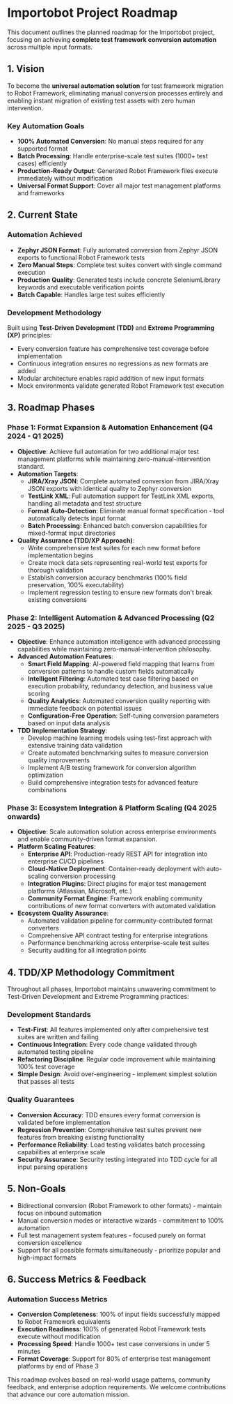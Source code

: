 # Importobot Project Roadmap

This document outlines the planned roadmap for the Importobot project, focusing on achieving **complete test framework conversion automation** across multiple input formats.

## 1. Vision

To become the **universal automation solution** for test framework migration to Robot Framework, eliminating manual conversion processes entirely and enabling instant migration of existing test assets with zero human intervention.

### Key Automation Goals
- **100% Automated Conversion**: No manual steps required for any supported format
- **Batch Processing**: Handle enterprise-scale test suites (1000+ test cases) efficiently  
- **Production-Ready Output**: Generated Robot Framework files execute immediately without modification
- **Universal Format Support**: Cover all major test management platforms and frameworks

## 2. Current State

### Automation Achieved
- **Zephyr JSON Format**: Fully automated conversion from Zephyr JSON exports to functional Robot Framework tests
- **Zero Manual Steps**: Complete test suites convert with single command execution
- **Production Quality**: Generated tests include concrete SeleniumLibrary keywords and executable verification points
- **Batch Capable**: Handles large test suites efficiently

### Development Methodology
Built using **Test-Driven Development (TDD)** and **Extreme Programming (XP)** principles:
- Every conversion feature has comprehensive test coverage before implementation
- Continuous integration ensures no regressions as new formats are added
- Modular architecture enables rapid addition of new input formats
- Mock environments validate generated Robot Framework test execution

## 3. Roadmap Phases

### Phase 1: Format Expansion & Automation Enhancement (Q4 2024 - Q1 2025)

*   **Objective**: Achieve full automation for two additional major test management platforms while maintaining zero-manual-intervention standard.
*   **Automation Targets**:
    *   **JIRA/Xray JSON**: Complete automated conversion from JIRA/Xray JSON exports with identical quality to Zephyr conversion
    *   **TestLink XML**: Full automation support for TestLink XML exports, handling all metadata and test structure
    *   **Format Auto-Detection**: Eliminate manual format specification - tool automatically detects input format
    *   **Batch Processing**: Enhanced batch conversion capabilities for mixed-format input directories
*   **Quality Assurance (TDD/XP Approach)**:
    *   Write comprehensive test suites for each new format before implementation begins
    *   Create mock data sets representing real-world test exports for thorough validation
    *   Establish conversion accuracy benchmarks (100% field preservation, 100% executability)
    *   Implement regression testing to ensure new formats don't break existing conversions

### Phase 2: Intelligent Automation & Advanced Processing (Q2 2025 - Q3 2025)

*   **Objective**: Enhance automation intelligence with advanced processing capabilities while maintaining zero-manual-intervention philosophy.
*   **Advanced Automation Features**:
    *   **Smart Field Mapping**: AI-powered field mapping that learns from conversion patterns to handle custom fields automatically
    *   **Intelligent Filtering**: Automated test case filtering based on execution probability, redundancy detection, and business value scoring
    *   **Quality Analytics**: Automated conversion quality reporting with immediate feedback on potential issues
    *   **Configuration-Free Operation**: Self-tuning conversion parameters based on input data analysis
*   **TDD Implementation Strategy**:
    *   Develop machine learning models using test-first approach with extensive training data validation
    *   Create automated benchmarking suites to measure conversion quality improvements
    *   Implement A/B testing framework for conversion algorithm optimization
    *   Build comprehensive integration tests for advanced feature combinations

### Phase 3: Ecosystem Integration & Platform Scaling (Q4 2025 onwards)

*   **Objective**: Scale automation solution across enterprise environments and enable community-driven format expansion.
*   **Platform Scaling Features**:
    *   **Enterprise API**: Production-ready REST API for integration into enterprise CI/CD pipelines
    *   **Cloud-Native Deployment**: Container-ready deployment with auto-scaling conversion processing
    *   **Integration Plugins**: Direct plugins for major test management platforms (Atlassian, Microsoft, etc.)
    *   **Community Format Engine**: Framework enabling community contributions of new format converters with automated validation
*   **Ecosystem Quality Assurance**:
    *   Automated validation pipeline for community-contributed format converters
    *   Comprehensive API contract testing for enterprise integrations
    *   Performance benchmarking across enterprise-scale test suites
    *   Security auditing for all integration points

## 4. TDD/XP Methodology Commitment

Throughout all phases, Importobot maintains unwavering commitment to Test-Driven Development and Extreme Programming practices:

### Development Standards
- **Test-First**: All features implemented only after comprehensive test suites are written and failing
- **Continuous Integration**: Every code change validated through automated testing pipeline
- **Refactoring Discipline**: Regular code improvement while maintaining 100% test coverage
- **Simple Design**: Avoid over-engineering - implement simplest solution that passes all tests

### Quality Guarantees
- **Conversion Accuracy**: TDD ensures every format conversion is validated before implementation
- **Regression Prevention**: Comprehensive test suites prevent new features from breaking existing functionality
- **Performance Reliability**: Load testing validates batch processing capabilities at enterprise scale
- **Security Assurance**: Security testing integrated into TDD cycle for all input parsing operations

## 5. Non-Goals

*   Bidirectional conversion (Robot Framework to other formats) - maintain focus on inbound automation
*   Manual conversion modes or interactive wizards - commitment to 100% automation
*   Full test management system features - focused purely on format conversion excellence
*   Support for all possible formats simultaneously - prioritize popular and high-impact formats

## 6. Success Metrics & Feedback

### Automation Success Metrics
- **Conversion Completeness**: 100% of input fields successfully mapped to Robot Framework equivalents
- **Execution Readiness**: 100% of generated Robot Framework tests execute without modification
- **Processing Speed**: Handle 1000+ test case conversions in under 5 minutes
- **Format Coverage**: Support for 80% of enterprise test management platforms by end of Phase 3

This roadmap evolves based on real-world usage patterns, community feedback, and enterprise adoption requirements. We welcome contributions that advance our core automation mission.
